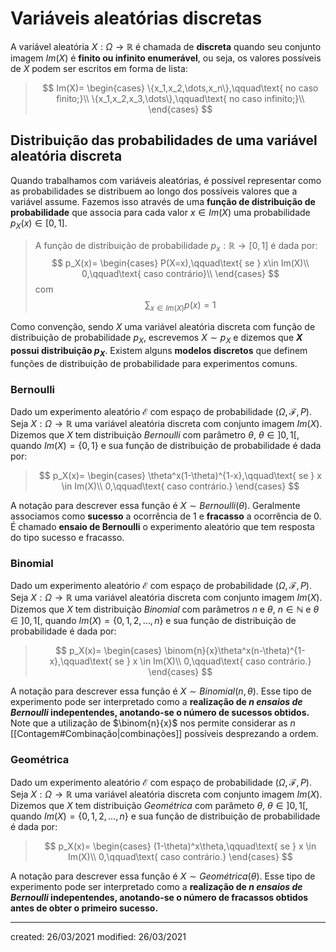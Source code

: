 # Variáveis aleatórias discretas
A variável aleatória $X:\Omega\rightarrow\mathbb{R}$ é chamada de **discreta** quando seu conjunto imagem $Im(X)$ é **finito ou infinito enumerável**, ou seja, os valores possíveis de $X$ podem ser escritos em forma de lista:
>$$
Im(X)=
\begin{cases}
  \{x_1,x_2,\dots,x_n\},\qquad\text{ no caso finito;}\\
  \{x_1,x_2,x_3,\dots\},\qquad\text{ no caso infinito;}\\
\end{cases}
>$$

## Distribuição das probabilidades de uma variável aleatória discreta
Quando trabalhamos com variáveis aleatórias, é possível representar como as probabilidades se distribuem ao longo dos possíveis valores que a variável assume. Fazemos isso através de uma **função de distribuição de probabilidade** que associa para cada valor $x\in Im(X)$ uma probabilidade $p_X(x)\in [0,1]$.
>A função de distribuição de probabilidade $p_x:\mathbb{R}\rightarrow[0,1]$ é dada por: $$
p_X(x)=
\begin{cases}
  P(X=x),\qquad\text{ se } x\in Im(X)\\
  0,\qquad\text{ caso contrário}\\
\end{cases}
>$$ com$$
\sum_{x\in Im(X)}{p(x)}=1
>$$

Como convenção, sendo $X$ uma variável aleatória discreta com função de distribuição de probabilidade $p_X$, escrevemos $X \sim p_X$ e dizemos que **$X$ possui distribuição $p_X$**.
Existem alguns **modelos discretos** que definem funções de distribuição de probabilidade para experimentos comuns.

### Bernoulli
Dado um experimento aleatório $\mathcal{E}$ com espaço de probabilidade $(\Omega, \mathcal{F}, P)$. Seja $X: \Omega \rightarrow \mathbb{R}$ uma variável aleatória discreta com conjunto imagem $Im(X)$. Dizemos que $X$ tem distribuição *Bernoulli* com parâmetro $\theta$, $\theta \in ]0,1[$, quando $Im(X) = \{0,1\}$ e sua função de distribuição de probabilidade é dada por:
>$$
p_X(x)=
\begin{cases}
  \theta^x(1-\theta)^{1-x},\qquad\text{ se } x \in Im(X)\\
  0,\qquad\text{ caso contrário.}
\end{cases}
>$$

A notação para descrever essa função é $X \sim Bernoulli(\theta)$.
Geralmente associamos como **sucesso** a ocorrência de $1$ e **fracasso** a ocorrência de $0$. É chamado **ensaio de Bernoulli** o experimento aleatório que tem resposta do tipo sucesso e fracasso.

### Binomial
Dado um experimento aleatório $\mathcal{E}$ com espaço de probabilidade $(\Omega, \mathcal{F}, P)$. Seja $X: \Omega \rightarrow \mathbb{R}$ uma variável aleatória discreta com conjunto imagem $Im(X)$. Dizemos que $X$ tem distribuição *Binomial* com parâmetros $n$ e $\theta$, $n \in \mathbb{N}$ e $\theta \in ]0,1[$, quando $Im(X) = \{0,1,2,\dots,n\}$ e sua função de distribuição de probabilidade é dada por:
>$$
p_X(x)=
\begin{cases}
  \binom{n}{x}\theta^x(n-\theta)^{1-x},\qquad\text{ se } x \in Im(X)\\
  0,\qquad\text{ caso contrário.}
\end{cases}
>$$

A notação para descrever essa função é $X \sim Binomial(n,\theta)$.
Esse tipo de experimento pode ser interpretado como a **realização de $n$ *ensaios de Bernoulli* indepentendes, anotando-se o número de sucessos obtidos.** Note que a utilização de $\binom{n}{x}$ nos permite considerar as $n$ [[Contagem#Combinação|combinações]] possíveis desprezando a ordem.

### Geométrica
Dado um experimento aleatório $\mathcal{E}$ com espaço de probabilidade $(\Omega, \mathcal{F}, P)$. Seja $X: \Omega \rightarrow \mathbb{R}$ uma variável aleatória discreta com conjunto imagem $Im(X)$. Dizemos que $X$ tem distribuição *Geométrica* com parâmeto $\theta$, $\theta \in ]0,1[$, quando $Im(X) = \{0,1,2,\dots,n\}$ e sua função de distribuição de probabilidade é dada por:
>$$
p_X(x)=
\begin{cases}
  (1-\theta)^x\theta,\qquad\text{ se } x \in Im(X)\\
  0,\qquad\text{ caso contrário.}
\end{cases}
>$$

A notação para descrever essa função é $X \sim Geométrica(\theta)$.
Esse tipo de experimento pode ser interpretado como a **realização de $n$ *ensaios de Bernoulli* indepentendes, anotando-se o número de fracassos obtidos antes de obter o primeiro sucesso.**

---

created: 26/03/2021
modified: 26/03/2021
